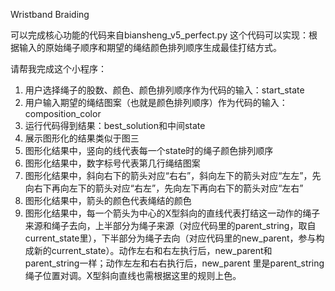 Wristband Braiding

可以完成核心功能的代码来自biansheng_v5_perfect.py
这个代码可以实现：根据输入的原始绳子顺序和期望的绳结颜色排列顺序生成最佳打结方式。

请帮我完成这个小程序：
1. 用户选择绳子的股数、颜色、颜色排列顺序作为代码的输入：start_state
2. 用户输入期望的绳结图案（也就是颜色排列顺序）作为代码的输入：composition_color
3. 运行代码得到结果：best_solution和中间state
4. 展示图形化的结果类似于图三
5. 图形化结果中，竖向的线代表每一个state时的绳子颜色排列顺序
6. 图形化结果中，数字标号代表第几行绳结图案
7. 图形化结果中，斜向右下的箭头对应“右右”，斜向左下的箭头对应“左左”，先向右下再向左下的箭头对应“右左”，先向左下再向右下的箭头对应“左右”
8. 图形化结果中，箭头的颜色代表绳结的颜色
9. 图形化结果中，每一个箭头为中心的X型斜向的直线代表打结这一动作的绳子来源和绳子去向，上半部分为绳子来源（对应代码里的parent_string，取自current_state里），下半部分为绳子去向（对应代码里的new_parent，参与构成新的current_state）。动作左右和右左执行后，new_parent和parent_string一样；动作左左和右右执行后，new_parent 里是parent_string绳子位置对调。X型斜向直线也需根据这里的规则上色。